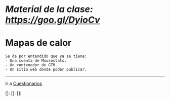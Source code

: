 # *Material de la clase: https://goo.gl/DyioCv*


# Mapas de calor

    Se da por entendido que ya se tiene:
    - Una cuenta de Mousestats.
    - Un contenedor de GTM.
    - Un sitio web donde poder publicar.
    




---

Ir a [Cuestionarios](https://github.com/acamposc/managementsociety/blob/master/herramientas/5_cuestionarios.md)

[]:
[]: 
[]: 
